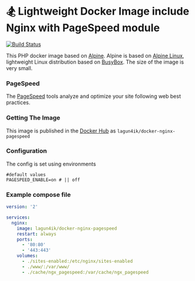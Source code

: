 # 🏂 Lightweight Docker Image include Nginx with PageSpeed module
 [![Build Status](https://travis-ci.org/lagun4ik/docker-nginx-pagespeed.svg)](https://travis-ci.org/lagun4ik/docker-nginx-pagespeed)

This PHP docker image based on [Alpine](https://hub.docker.com/_/alpine/). Alpine is based on [Alpine Linux](http://www.alpinelinux.org), lightweight Linux distribution based on [BusyBox](https://hub.docker.com/_/busybox/). The size of the image is very small.

### PageSpeed
The [PageSpeed](https://developers.google.com/speed/pagespeed/) tools analyze and optimize your site following web best practices.

### Getting The Image

This image is published in the [Docker Hub](https://hub.docker.com/r/lagun4ik/docker-nginx-pagespeed/) as `lagun4ik/docker-nginx-pagespeed`

### Configuration

The config is set using environments
```docker
#default values
PAGESPEED_ENABLE=on # || off
```

### Example compose file

```yaml
version: '2'

services:
  nginx:
    image: lagun4ik/docker-nginx-pagespeed
    restart: always
    ports:
      - '80:80'
      - '443:443'
    volumes:
      - ./sites-enabled:/etc/nginx/sites-enabled
      - ./www/:/var/www/
      - ./cache/ngx_pagespeed:/var/cache/ngx_pagespeed
```
